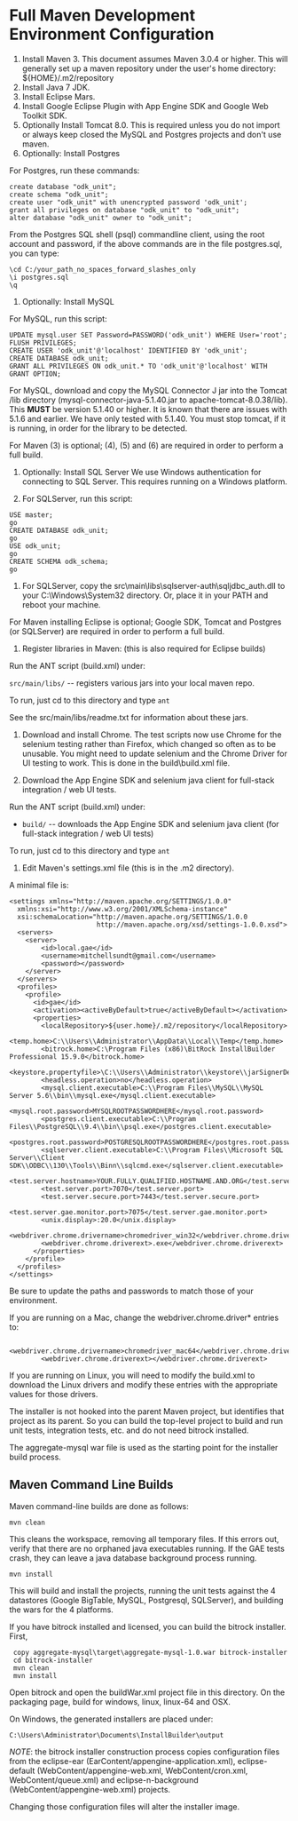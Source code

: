 # Full Maven Development Environment Configuration

1. Install Maven 3.  This document assumes Maven 3.0.4 or higher.
    This will generally set up a maven repository under
    the user's home directory:  ${HOME}/.m2/repository
1. Install Java 7 JDK.
1. Install Eclipse Mars.
1. Install Google Eclipse Plugin with App Engine SDK and Google Web Toolkit SDK.
1. Optionally Install Tomcat 8.0.
    This is required unless you do not import or always keep closed
    the MySQL and Postgres projects and don't use maven.
1. Optionally: Install Postgres

For Postgres, run these commands:

```
create database "odk_unit";
create schema "odk_unit";
create user "odk_unit" with unencrypted password 'odk_unit';
grant all privileges on database "odk_unit" to "odk_unit";
alter database "odk_unit" owner to "odk_unit";
```

From the Postgres SQL shell (psql) commandline client,
using the root account and password, if the above commands
are in the file postgres.sql, you can type:

```
\cd C:/your_path_no_spaces_forward_slashes_only
\i postgres.sql
\q
```

1. Optionally: Install MySQL

For MySQL, run this script:

```
UPDATE mysql.user SET Password=PASSWORD('odk_unit') WHERE User='root';
FLUSH PRIVILEGES;
CREATE USER 'odk_unit'@'localhost' IDENTIFIED BY 'odk_unit';
CREATE DATABASE odk_unit;
GRANT ALL PRIVILEGES ON odk_unit.* TO 'odk_unit'@'localhost' WITH GRANT OPTION;
```

For MySQL, download and copy the MySQL Connector J jar into the Tomcat /lib
directory (mysql-connector-java-5.1.40.jar to apache-tomcat-8.0.38/lib).
This **MUST** be version 5.1.40 or higher. It is known that there are issues with 5.1.6
and earlier. We have only tested with 5.1.40.
You must stop tomcat, if it is running, in order for the library to be detected.

For Maven (3) is optional; (4), (5) and (6) are required in order
to perform a full build.

1. Optionally: Install SQL Server
We use Windows authentication for connecting to SQL Server.
This requires running on a Windows platform.

1. For SQLServer, run this script:

```
USE master;
go
CREATE DATABASE odk_unit;
go
USE odk_unit;
go
CREATE SCHEMA odk_schema;
go
```

1. For SQLServer, copy the src\main\libs\sqlserver-auth\sqljdbc_auth.dll to your
C:\Windows\System32 directory. Or, place it in your PATH and reboot your machine.

For Maven installing Eclipse is optional; Google SDK, Tomcat and Postgres (or SQLServer) are required in order
to perform a full build.

1. Register libraries in Maven: (this is also required for Eclipse builds)

Run the ANT script (build.xml) under:

`src/main/libs/` -- registers various jars into your local maven repo.

To run, just cd to this directory and type `ant`

See the src/main/libs/readme.txt for information about these jars.

1. Download and install Chrome. The test scripts now use Chrome for
the selenium testing rather than Firefox, which changed so often as to
be unusable. You might need to update selenium and the Chrome Driver
for UI testing to work.  This is done in the build\build.xml file.

1. Download the App Engine SDK and selenium java client for full-stack integration / web UI tests.

Run the ANT script (build.xml) under:

- `build/`   -- downloads the App Engine SDK and selenium java client (for full-stack integration / web UI tests)

To run, just cd to this directory and type `ant`

1. Edit Maven's settings.xml file (this is in the .m2 directory).

A minimal file is:

```
<settings xmlns="http://maven.apache.org/SETTINGS/1.0.0"
  xmlns:xsi="http://www.w3.org/2001/XMLSchema-instance"
  xsi:schemaLocation="http://maven.apache.org/SETTINGS/1.0.0
                      http://maven.apache.org/xsd/settings-1.0.0.xsd">
  <servers>
	<server>
		<id>local.gae</id>
		<username>mitchellsundt@gmail.com</username>
		<password></password>
	</server>
  </servers>
  <profiles>
  	<profile>
  	  <id>gae</id>
  	  <activation><activeByDefault>true</activeByDefault></activation>
  	  <properties>
		<localRepository>${user.home}/.m2/repository</localRepository>
		<temp.home>C:\\Users\\Administrator\\AppData\\Local\\Temp</temp.home>
		<bitrock.home>C:\Program Files (x86)\BitRock InstallBuilder Professional 15.9.0</bitrock.home>
	    <keystore.propertyfile>\C:\\Users\\Administrator\\keystore\\jarSignerDetails.txt</keystore.propertyfile>
		<headless.operation>no</headless.operation>
		<mysql.client.executable>C:\\Program Files\\MySQL\\MySQL Server 5.6\\bin\\mysql.exe</mysql.client.executable>
		<mysql.root.password>MYSQLROOTPASSWORDHERE</mysql.root.password>
		<postgres.client.executable>C:\\Program Files\\PostgreSQL\\9.4\\bin\\psql.exe</postgres.client.executable>
		<postgres.root.password>POSTGRESQLROOTPASSWORDHERE</postgres.root.password>
		<sqlserver.client.executable>C:\\Program Files\\Microsoft SQL Server\\Client SDK\\ODBC\\130\\Tools\\Binn\\sqlcmd.exe</sqlserver.client.executable>
		<test.server.hostname>YOUR.FULLY.QUALIFIED.HOSTNAME.AND.ORG</test.server.hostname>
		<test.server.port>7070</test.server.port>
		<test.server.secure.port>7443</test.server.secure.port>
		<test.server.gae.monitor.port>7075</test.server.gae.monitor.port>
		<unix.display>:20.0</unix.display>
		<webdriver.chrome.drivername>chromedriver_win32</webdriver.chrome.drivername>
		<webdriver.chrome.driverext>.exe</webdriver.chrome.driverext>
	  </properties>
  	</profile>
  </profiles>
</settings>
```

Be sure to update the paths and passwords to match those of your environment.

If you are running on a Mac, change the webdriver.chrome.driver* entries to:

```
		<webdriver.chrome.drivername>chromedriver_mac64</webdriver.chrome.drivername>
		<webdriver.chrome.driverext></webdriver.chrome.driverext>
```

If you are running on Linux, you will need to modify the build.xml to download the Linux drivers
and modify these entries with the appropriate values for those drivers.

The installer is not hooked into the parent Maven project, but identifies that project as its
parent.  So you can build the top-level project to build and run unit tests, integration tests,
etc. and do not need bitrock installed.

The aggregate-mysql war file is used as the starting point for the installer build process.

## Maven Command Line Builds

Maven command-line builds are done as follows:

```
mvn clean
```

This cleans the workspace, removing all temporary files.
If this errors out, verify that there are no orphaned java
executables running. If the GAE tests crash, they can leave
a java database background process running.

```
mvn install
```

This will build and install the projects, running the unit tests
against the 4 datastores (Google BigTable, MySQL, Postgresql, SQLServer),
and building the wars for the 4 platforms.

If you have bitrock installed and licensed, you can build the bitrock installer.  First,

```
 copy aggregate-mysql\target\aggregate-mysql-1.0.war bitrock-installer
 cd bitrock-installer
 mvn clean
 mvn install
```

Open bitrock and open the buildWar.xml project file in this directory.
On the packaging page, build for windows, linux, linux-64 and OSX.

On Windows, the generated installers are placed under:

```
C:\Users\Administrator\Documents\InstallBuilder\output
```

*NOTE*: the bitrock installer construction process copies configuration files
from the eclipse-ear (EarContent/appengine-application.xml),
eclipse-default (WebContent/appengine-web.xml, WebContent/cron.xml, WebContent/queue.xml)
and eclipse-n-background (WebContent/appengine-web.xml) projects.

Changing those configuration files will alter the installer image.
